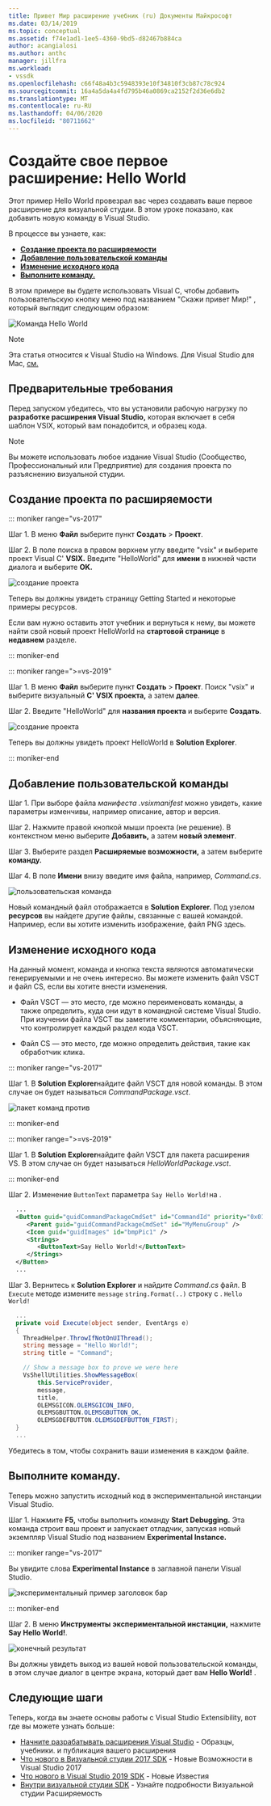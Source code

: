 ```yaml
---
title: Привет Мир расширение учебник (ru) Документы Майкрософт
ms.date: 03/14/2019
ms.topic: conceptual
ms.assetid: f74e1ad1-1ee5-4360-9bd5-d82467b884ca
author: acangialosi
ms.author: anthc
manager: jillfra
ms.workload:
- vssdk
ms.openlocfilehash: c66f48a4b3c5948393e10f34810f3cb87c78c924
ms.sourcegitcommit: 16a4a5da4a4fd795b46a0869ca2152f2d36e6db2
ms.translationtype: MT
ms.contentlocale: ru-RU
ms.lasthandoff: 04/06/2020
ms.locfileid: "80711662"
---
```

# <a name="create-your-first-extension-hello-world"></a>Создайте свое первое расширение: Hello World

Этот пример Hello World провезрал вас через создавать ваше первое расширение для визуальной студии. В этом уроке показано, как добавить новую команду в Visual Studio.

В процессе вы узнаете, как:

* **[Создание проекта по расширяемости](#create-an-extensibility-project)**
* **[Добавление пользовательской команды](#add-a-custom-command)**
* **[Изменение исходного кода](#modify-the-source-code)**
* **[Выполните команду.](#run-it)**

В этом примере вы будете использовать Visual C, чтобы добавить пользовательскую кнопку меню под названием "Скажи привет Мир!" , который выглядит следующим образом:

![Команда Hello World](media/hello-world-say-hello-world.png)

> [!NOTE]
> Эта статья относится к Visual Studio на Windows. Для Visual Studio для Mac, [см.](/visualstudio/mac/extending-visual-studio-mac-walkthrough)

## <a name="prerequisites"></a>Предварительные требования

Перед запуском убедитесь, что вы установили рабочую нагрузку по **разработке расширения Visual Studio,** которая включает в себя шаблон VSIX, который вам понадобится, и образец кода.

> [!NOTE]
> Вы можете использовать любое издание Visual Studio (Сообщество, Профессиональный или Предприятие) для создания проекта по разъяснению визуальной студии.

## <a name="create-an-extensibility-project"></a>Создание проекта по расширяемости

::: moniker range="vs-2017"

Шаг 1. В меню **Файл** выберите пункт **Создать** > **Проект**.

Шаг 2. В поле поиска в правом верхнем углу введите "vsix" и выберите проект Visual C' **VSIX.** Введите "HelloWorld" для **имени** в нижней части диалога и выберите **OK.**

![создание проекта](media/hello-world-new-project.png)

Теперь вы должны увидеть страницу Getting Started и некоторые примеры ресурсов.

Если вам нужно оставить этот учебник и вернуться к нему, вы можете найти свой новый проект HelloWorld на **стартовой странице** в **недавнем** разделе.

::: moniker-end

::: moniker range=">=vs-2019"

Шаг 1. В меню **Файл** выберите пункт **Создать** > **Проект**. Поиск "vsix" и выберите визуальный **C' VSIX проекта,** а затем **далее**.

Шаг 2. Введите "HelloWorld" для **названия проекта** и выберите **Создать**.

![создание проекта](media/hello-world-new-project-2019.png)

Теперь вы должны увидеть проект HelloWorld в **Solution Explorer**.

::: moniker-end

## <a name="add-a-custom-command"></a>Добавление пользовательской команды

Шаг 1. При выборе файла *манифеста .vsixmanifest* можно увидеть, какие параметры изменчивы, например описание, автор и версия.

Шаг 2. Нажмите правой кнопкой мыши проекта (не решение). В контекстном меню выберите **Добавить,** а затем **новый элемент**.

Шаг 3. Выберите раздел **Расширяемые возможности,** а затем выберите **команду.**

Шаг 4. В поле **Имени** внизу введите имя файла, например, *Command.cs*.

![пользовательская команда](media/hello-world-vsix-command.png)

Новый командный файл отображается в **Solution Explorer.** Под узелом **ресурсов** вы найдете другие файлы, связанные с вашей командой. Например, если вы хотите изменить изображение, файл PNG здесь.

## <a name="modify-the-source-code"></a>Изменение исходного кода

На данный момент, команда и кнопка текста являются автоматически генерируемыми и не очень интересно. Вы можете изменить файл VSCT и файл CS, если вы хотите внести изменения.

* Файл VSCT — это место, где можно переименовать команды, а также определить, куда они идут в командной системе Visual Studio. При изучении файла VSCT вы заметите комментарии, объясняющие, что контролирует каждый раздел кода VSCT.

* Файл CS — это место, где можно определить действия, такие как обработчик клика.

::: moniker range="vs-2017"

Шаг 1. В **Solution Explorer**найдите файл VSCT для новой команды. В этом случае он будет называться *CommandPackage.vsct*.

![пакет команд против](media/hello-world-command-package-vsct.png)

::: moniker-end

::: moniker range=">=vs-2019"

Шаг 1. В **Solution Explorer**найдите файл VSCT для пакета расширения VS. В этом случае он будет называться *HelloWorldPackage.vsct*.

::: moniker-end

Шаг 2. Изменение `ButtonText` параметра `Say Hello World!`на .

```xml
  ...
  <Button guid="guidCommandPackageCmdSet" id="CommandId" priority="0x0100" type="Button">
     <Parent guid="guidCommandPackageCmdSet" id="MyMenuGroup" />
     <Icon guid="guidImages" id="bmpPic1" />
     <Strings>
        <ButtonText>Say Hello World!</ButtonText>
     </Strings>
  </Button>
  ...
```

Шаг 3. Вернитесь к **Solution Explorer** и найдите *Command.cs* файл. В `Execute` методе измените `message` `string.Format(..)` строку с . `Hello World!`

```csharp
  ...
  private void Execute(object sender, EventArgs e)
  {
    ThreadHelper.ThrowIfNotOnUIThread();
    string message = "Hello World!";
    string title = "Command";

    // Show a message box to prove we were here
    VsShellUtilities.ShowMessageBox(
        this.ServiceProvider,
        message,
        title,
        OLEMSGICON.OLEMSGICON_INFO,
        OLEMSGBUTTON.OLEMSGBUTTON_OK,
        OLEMSGDEFBUTTON.OLEMSGDEFBUTTON_FIRST);
  }
  ...
```

Убедитесь в том, чтобы сохранить ваши изменения в каждом файле.

## <a name="run-it"></a>Выполните команду.

Теперь можно запустить исходный код в экспериментальной инстанции Visual Studio.

Шаг 1. Нажмите **F5,** чтобы выполнить команду **Start Debugging.** Эта команда строит ваш проект и запускает отладчик, запуская новый экземпляр Visual Studio под названием **Experimental Instance.**

::: moniker range="vs-2017"

Вы увидите слова **Experimental Instance** в заглавной панели Visual Studio.

![экспериментальный пример заголовок бар](media/hello-world-exp-instance.png)

::: moniker-end

Шаг 2. В меню **Инструменты** **экспериментальной инстанции,** нажмите **Say Hello World!**.

![конечный результат](media/hello-world-final-result.png)

Вы должны увидеть выход из вашей новой пользовательской команды, в этом случае диалог в центре экрана, который дает вам **Hello World!** .

## <a name="next-steps"></a>Следующие шаги

Теперь, когда вы знаете основы работы с Visual Studio Extensibility, вот где вы можете узнать больше:

* [Начните разрабатывать расширения Visual Studio](starting-to-develop-visual-studio-extensions.md) - Образцы, учебники. и публикация вашего расширения
* [Что нового в Визуальной студии 2017 SDK](what-s-new-in-the-visual-studio-2017-sdk.md) - Новые Возможности в Visual Studio 2017
* [Что нового в Visual Studio 2019 SDK](whats-new-visual-studio-2019-sdk.md) - Новые Известия
* [Внутри визуальной студии SDK](internals/inside-the-visual-studio-sdk.md) - Узнайте подробности Визуальной студии Расширяемость
